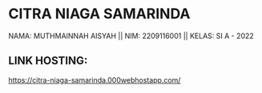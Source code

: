 # **CITRA NIAGA SAMARINDA**
NAMA: MUTHMAINNAH AISYAH || NIM: 2209116001 || KELAS: SI A - 2022

## **LINK HOSTING:**
https://citra-niaga-samarinda.000webhostapp.com/
